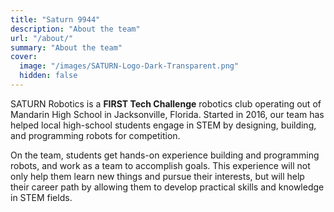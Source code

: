 ```yaml
---
title: "Saturn 9944"
description: "About the team"
url: "/about/"
summary: "About the team"
cover:
  image: "/images/SATURN-Logo-Dark-Transparent.png"
  hidden: false
---
```


SATURN Robotics is a **FIRST Tech Challenge** robotics club operating out of
Mandarin High School in Jacksonville, Florida.  Started in 2016, our team has
helped local high-school students engage in STEM by designing, building, and
programming robots for competition.

On the team, students get hands-on experience building and programming robots,
and work as a team to accomplish goals.  This experience will not only help them
learn new things and pursue their interests, but will help their career path by
allowing them to develop practical skills and knowledge in STEM fields.
